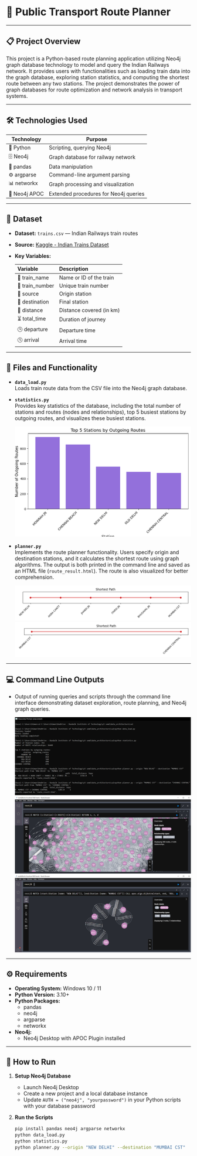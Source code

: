 # 🚆 Public Transport Route Planner  

---

## 📋 Project Overview

This project is a Python-based route planning application utilizing Neo4j graph database technology to model and query the Indian Railways network. It provides users with functionalities such as loading train data into the graph database, exploring station statistics, and computing the shortest route between any two stations. The project demonstrates the power of graph databases for route optimization and network analysis in transport systems.

---

## 🛠️ Technologies Used

| Technology  | Purpose                                |
|-------------|--------------------------------------|
| 🐍 Python      | Scripting, querying Neo4j             |
| 🗄️ Neo4j       | Graph database for railway network    |
| 🐼 pandas      | Data manipulation                     |
| ⚙️ argparse    | Command-line argument parsing         |
| 📊 networkx    | Graph processing and visualization    |
| 🔌 Neo4j APOC  | Extended procedures for Neo4j queries |

---

## 📂 Dataset

- **Dataset:** `trains.csv` — Indian Railways train routes  
- **Source:** [Kaggle - Indian Trains Dataset](https://www.kaggle.com/datasets/dnyaneshyeole/indian-trains?select=trains.csv)  
- **Key Variables:**

  | Variable       | Description                         |
  |----------------|-----------------------------------|
  | 🚉 train_name     | Name or ID of the train            |
  | 🔢 train_number   | Unique train number                 |
  | 🚩 source        | Origin station                     |
  | 🏁 destination   | Final station                     |
  | 📏 distance      | Distance covered (in km)           |
  | ⏳ total_time    | Duration of journey                 |
  | 🕒 departure     | Departure time                     |
  | 🕓 arrival       | Arrival time                       |

---

## 📁 Files and Functionality

- **`data_load.py`**  
  Loads train route data from the CSV file into the Neo4j graph database.

- **`statistics.py`**  
  Provides key statistics of the database, including the total number of stations and routes (nodes and relationships), top 5 busiest stations by outgoing routes, and visualizes these busiest stations.  

  ![📊 Statistics Output](stats.png)

- **`planner.py`**  
  Implements the route planner functionality. Users specify origin and destination stations, and it calculates the shortest route using graph algorithms. The output is both printed in the command line and saved as an HTML file (`route_result.html`). The route is also visualized for better comprehension.

  ![🗺️ Route Visualization 1](route.png)  
  ![🗺️ Route Visualization 2](route2.png)

---

## 💻 Command Line Outputs

- Output of running queries and scripts through the command line interface demonstrating dataset exploration, route planning, and Neo4j graph queries.

  ![🖥️ CLI Output](functionality.PNG)  
  ![🌐 Neo4j Stations Graph](graph.PNG)  
  ![🛤️ Neo4j Route Query](graph2.PNG)

---

## ⚙️ Requirements

- **Operating System:** Windows 10 / 11  
- **Python Version:** 3.10+  
- **Python Packages:**  
  - pandas  
  - neo4j  
  - argparse  
  - networkx  
- **Neo4j:**  
  - Neo4j Desktop with APOC Plugin installed  

---

## 🚀 How to Run

1. **Setup Neo4j Database**  
   - Launch Neo4j Desktop  
   - Create a new project and a local database instance  
   - Update `AUTH = ("neo4j", "yourpassword")` in your Python scripts with your database password  

2. **Run the Scripts**  
   ```bash
   pip install pandas neo4j argparse networkx
   python data_load.py
   python statistics.py
   python planner.py --origin "NEW DELHI" --destination "MUMBAI CST"

